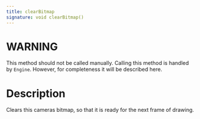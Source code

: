 ```yaml
---
title: clearBitmap
signature: void clearBitmap()
---
```



# WARNING
This method should not be called manually. Calling this method is handled by `Engine`. However, for completeness it will be described here.

# Description
Clears this cameras bitmap, so that it is ready for the next frame of drawing. 
